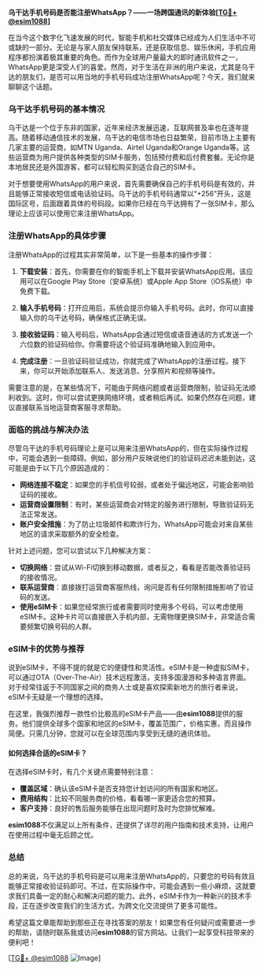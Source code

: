 **乌干达手机号码是否能注册WhatsApp？——一场跨国通讯的新体验[[TG💪+ @esim1088](https://t.me/s/esim1088)]**

在当今这个数字化飞速发展的时代，智能手机和社交媒体已经成为人们生活中不可或缺的一部分。无论是与家人朋友保持联系，还是获取信息、娱乐休闲，手机应用程序都扮演着极其重要的角色。而作为全球用户量最大的即时通讯软件之一，WhatsApp更是深受人们的喜爱。然而，对于生活在非洲的用户来说，尤其是乌干达的朋友们，是否可以用当地的手机号码成功注册WhatsApp呢？今天，我们就来聊聊这个话题。

### 乌干达手机号码的基本情况

乌干达是一个位于东非的国家，近年来经济发展迅速，互联网普及率也在逐年提高。随着移动通信技术的发展，乌干达的电信市场也日益繁荣，目前市场上主要有几家主要的运营商，如MTN Uganda、Airtel Uganda和Orange Uganda等。这些运营商为用户提供各种类型的SIM卡服务，包括预付费和后付费套餐。无论你是本地居民还是外国游客，都可以轻松购买到适合自己的SIM卡。

对于想要使用WhatsApp的用户来说，首先需要确保自己的手机号码是有效的，并且能够正常接收短信或电话验证码。乌干达的手机号码通常以“+256”开头，这是国际区号，后面跟着具体的号码段。如果你已经在乌干达拥有了一张SIM卡，那么理论上应该可以使用它来注册WhatsApp。

### 注册WhatsApp的具体步骤

注册WhatsApp的过程其实非常简单，以下是一些基本的操作步骤：

1. **下载安装**：首先，你需要在你的智能手机上下载并安装WhatsApp应用。该应用可以在Google Play Store（安卓系统）或Apple App Store（iOS系统）中免费下载。

2. **输入手机号码**：打开应用后，系统会提示你输入手机号码。此时，你可以直接输入你的乌干达号码，确保格式正确无误。

3. **接收验证码**：输入号码后，WhatsApp会通过短信或语音通话的方式发送一个六位数的验证码给你。你需要将这个验证码准确地输入到应用中。

4. **完成注册**：一旦验证码验证成功，你就完成了WhatsApp的注册过程。接下来，你可以开始添加联系人、发送消息、分享照片和视频等操作。

需要注意的是，在某些情况下，可能由于网络问题或者运营商限制，验证码无法顺利收到。这时，你可以尝试更换网络环境，或者稍后再试。如果仍然存在问题，建议直接联系当地运营商客服寻求帮助。

### 面临的挑战与解决办法

尽管乌干达的手机号码理论上是可以用来注册WhatsApp的，但在实际操作过程中，可能会遇到一些障碍。例如，部分用户反映说他们的验证码迟迟未能到达，这可能是由于以下几个原因造成的：

- **网络连接不稳定**：如果您的手机信号较弱，或者处于偏远地区，可能会影响验证码的接收。
- **运营商设置限制**：有时，某些运营商会对特定的服务进行限制，导致验证码无法正常发送。
- **账户安全措施**：为了防止垃圾邮件和欺诈行为，WhatsApp可能会对来自某些地区的请求采取额外的安全检查。

针对上述问题，您可以尝试以下几种解决方案：

- **切换网络**：尝试从Wi-Fi切换到移动数据，或者反之，看看是否能改善验证码的接收情况。
- **联系运营商**：直接拨打运营商客服热线，询问是否有任何限制措施影响了验证码的发送。
- **使用eSIM卡**：如果您经常旅行或者需要同时使用多个号码，可以考虑使用eSIM卡。这种卡片可以直接嵌入手机内部，无需物理更换SIM卡，非常适合需要频繁切换号码的人群。

### eSIM卡的优势与推荐

说到eSIM卡，不得不提的就是它的便捷性和灵活性。eSIM卡是一种虚拟SIM卡，可以通过OTA（Over-The-Air）技术远程激活，支持多国漫游和多种语言界面。对于经常往返于不同国家之间的商务人士或是喜欢探索新地方的旅行者来说，eSIM卡无疑是一个理想的选择。

在这里，我强烈推荐一款性价比极高的eSIM卡产品——由**esim1088**提供的服务。他们提供全球多个国家和地区的eSIM卡，覆盖范围广，价格实惠，而且操作简便。只需几分钟，您就可以在全球范围内享受到无缝的通讯体验。

#### 如何选择合适的eSIM卡？

在选择eSIM卡时，有几个关键点需要特别注意：

- **覆盖区域**：确认该eSIM卡是否支持您计划访问的所有国家和地区。
- **费用结构**：比较不同服务商的价格，看看哪一家更适合您的预算。
- **客户支持**：良好的售后服务能够在出现问题时及时为您排忧解难。

**esim1088**不仅满足以上所有条件，还提供了详尽的用户指南和技术支持，让用户在使用过程中毫无后顾之忧。

### 总结

总的来说，乌干达的手机号码是可以用来注册WhatsApp的，只要您的号码有效且能够正常接收验证码即可。不过，在实际操作中，可能会遇到一些小麻烦，这就要求我们具备一定的耐心和解决问题的能力。此外，eSIM卡作为一种新兴的技术手段，正在逐步改变我们的生活方式，为跨文化交流提供了更多可能性。

希望这篇文章能帮助到那些正在寻找答案的朋友！如果您有任何疑问或需要进一步的帮助，请随时联系我或访问**esim1088**的官方网站。让我们一起享受科技带来的便利吧！

[[TG💪+ @esim1088](https://t.me/s/esim1088) ![Image](https://i.postimg.cc/4NQfJmqS/Snipaste-2025-05-13-00-14-12.png)]